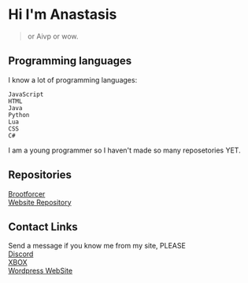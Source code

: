 # Hi I'm Anastasis
> or Aivp or wow.
## Programming languages
I know a lot of programming languages:
```
JavaScript
HTML
Java
Python
Lua
CSS
C#
```
I am a young programmer so I haven't made so many reposetories YET.
## Repositories
[Brootforcer](https://github.com/Anstasis1175/Brootforcer)\
[Website Repository](https://github.com/Anstasis1175/anastasis1175.github.io)
## Contact Links
Send a message if you know me from my site, PLEASE\
[Discord](https://discord.com/users/1326910969045323806)\
[XBOX](https://account.xbox.com/profile?gamertag=Anastasis#1175)\
[Wordpress WebSite](https://aivp3.wordpress.com)

